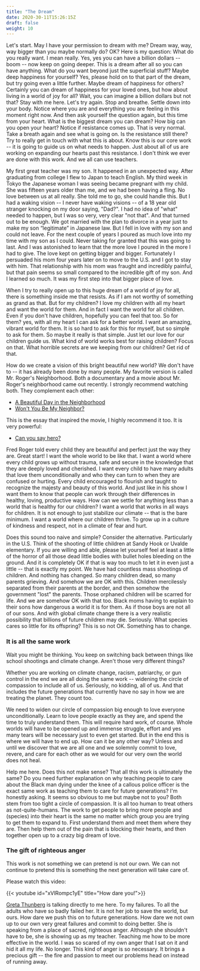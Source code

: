 ```yaml
---
title: "The Dream"
date: 2020-30-11T15:26:15Z
draft: false
weight: 10
---
```


Let's start. May I have your permission to dream with me? Dream way, way, way bigger than you maybe normally do? OK? Here is my question: What do you really want. I mean really. Yes, yes you can have a billion dollars -- boom -- now keep on going deeper. This is a dream after all so you can have anything. What do you want beyond just the superficial stuff? Maybe deep happiness for yourself? Yes, please hold on to that part of the dream, but try going even a little further. Maybe dream of happiness for others? Certainly you can dream of happiness for your loved ones, but how about living in a world of joy for all? Wait, you can imagine a billion dollars but not that? Stay with me here. Let's try again. Stop and breathe. Settle down into your body. Notice where you are and everything you are feeling in this moment right now. And then ask yourself the question again, but this time from your heart. What is the biggest dream you can dream? How big can you open your heart? Notice if resistance comes up. That is very normal. Take a breath again and see what is going on. Is the resistance still there? Try to really get in touch with what this is about. Know this is our core work -- it is going to guide us on what needs to happen. Just about all of us are working on expanding our hearts past this resistance. I don't think we ever are done with this work. And we all can use teachers.

My first great teacher was my son. It happened in an unexpected way. After graduating from college I flew to Japan to teach English. My third week in Tokyo the Japanese woman I was seeing became pregnant with my child. She was fifteen years older than me, and we had been having a fling. No love between us at all really. She told me to go, she could handle this. But I had a waking vision -- I never have waking visions -- of a 18 year old stranger knocking on my door saying, "Dad?". I had no idea of "what" needed to happen, but I was so very, very clear "not that". And that turned out to be enough. We got married with the plan to divorce in a year just to make my son “legitimate” in Japanese law. But I fell in love with my son and could not leave.  For the next couple of years I poured as much love into my time with my son as I could. Never taking for granted that this was going to last. And I was astonished to learn that the more love I poured in the more I had to give. The love kept on getting bigger and bigger. Fortunately I persuaded his mom four years later on to move to the U.S. and I got to stay with him. That relationship with his mom was fraught and incredibly painful, but that pain seems so small compared to the incredible gift of my son. And I learned so much. It was my first step into that bigger place of love.

When I try to really open up to this huge dream of a world of joy for all, there is something inside me that resists. As if I am not worthy of something as grand as that. But for my children? I love my children with all my heart and want the world for them. And in fact I want the world for all children. Even if you don't have children, hopefully you can feel that too. So for them? yes, with all my heart I can ask for a better world. I want an amazing, vibrant world for them. It is so hard to ask for this for myself, but so simple to ask for them. So maybe it really is that simple. Just let our love for our children guide us. What kind of world works best for raising children? Focus on that. What horrible secrets are we keeping from our children? Get rid of that.  

How do we create a vision of this bright beautiful new world? We don't have to -- it has already been done by many people. My favorite version is called Mr. Roger's Neighborhood. Both a documentary and a movie about Mr. Roger's neighborhood came out recently. I strongly recommend watching both. They complement each other:

  * [A Beautiful Day in the Neighborhood][1]
  * [Won't You Be My Neighbor?][2]

This is the essay that inspired the movie, I highly recommend it too. It is very powerful:

  * [Can you say hero?][3]

Fred Roger told every child they are beautiful and perfect just the way they are. Great start! I want the whole world to be like that. I want a world where every child grows up without trauma, safe and secure in the knowledge that they are deeply loved and cherished. I want every child to have many adults that love them unconditionally and who they can turn to when they are confused or hurting. Every child encouraged to flourish and taught to recognize the majesty and beauty of this world. And just like in his show I want them to know that people can work through their differences in healthy, loving, productive ways. How can we settle for anything less than a world that is healthy for our children? I want a world that works in all ways for children. It is not enough to just stabilize our climate -- that is the bare minimum. I want a world where our children thrive. To grow up in a culture of kindness and respect, not in a climate of fear and hurt.

Does this sound too naive and simple? Consider the alternative. Particularly in the U.S. Think of the shooting of little children at Sandy Hook or Uvalde elementary. If you are willing and able, please let yourself feel at least a little of the horror of all those dead little bodies with bullet holes bleeding on the ground. And it is completely OK if that is way too much to let it in even just a little -- that is exactly my point.  We have had countless mass shootings of children. And nothing has changed. So many children dead, so many parents grieving. And somehow we are OK with this. Children mercilessly separated from their parents at the border, and then somehow the government "lost" the parents. Those orphaned children will be scarred for life. And we are somehow OK with that too. Black moms having to explain to their sons how dangerous a world it is for them. As if those boys are not all of our sons. And with global climate change there is a very realistic possibility that billions of future children may die. Seriously. What species cares so little for its offspring? This is so not OK. Something has to change.

### It is all the same work

Wait you might be thinking. You keep on switching back between things like school shootings and climate change. Aren't those very different things?

Whether you are working on climate change, racism, patriarchy, or gun control in the end we are all doing the same work -- widening the circle of compassion to include all of us. Seriously, no kidding, all of us. And that includes the future generations that currently have no say in how we are treating the planet. They count too.

We need to widen our circle of compassion big enough to love everyone unconditionally. Learn to love people exactly as they are, and spend the time to truly understand them. This will require hard work, of course. Whole worlds will have to be opened up and immense struggle, effort and yes many tears will be necessary just to even get started. But in the end this is where we will have to end up.  How can it be any other way? Unless and until we discover that we are all one and we solemnly commit to love, revere, and care for each other as we would for our very own the world does not heal.

Help me here. Does this not make sense? That all this work is ultimately the same? Do you need further explanation on why teaching people to care about the Black man dying under the knee of a callous police officer is the exact same work as teaching them to care for future generations? I'm honestly asking. It seems so obvious to me but maybe not to you? Both stem from too tight a circle of compassion. It is all too human to treat others as not-quite-humans. The work to get people to bring more people and (species) into their heart is the same no matter which group you are trying to get them to expand to. First understand them and meet them where they are. Then help them out of the pain that is blocking their hearts, and then together open up to a crazy big dream of love.

### The gift of righteous anger

This work is not something we can pretend is not our own. We can not continue to pretend this is something the next generation will take care of.

Please watch this video:

{{< youtube id="xVlRompc1yE" title="How dare you!">}}

[Greta Thunberg][4] is talking directly to me here. To my failures. To all the adults who have so badly failed her. It is not her job to save the world, but ours. How dare we push this on to future generations. How dare we not own up to our own very great failures and commit to doing better. She is speaking from a place of sacred, righteous anger. Although she shouldn't have to be, she is showing up as my teacher. Teaching me how to be more effective in the world. I was so scared of my own anger that I sat on it and hid it all my life. No longer. This kind of anger is so necessary. It brings a precious gift -- the fire and passion to meet our problems head on instead of running away.

[1]:	https://en.wikipedia.org/wiki/A_Beautiful_Day_in_the_Neighborhood
[2]:	https://en.wikipedia.org/wiki/Won%27t_You_Be_My_Neighbor%3F_(film)
[3]:	https://www.esquire.com/entertainment/tv/a27134/can-you-say-hero-esq1198/
[4]:	https://en.wikipedia.org/wiki/Greta_Thunberg
